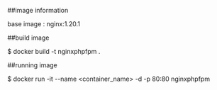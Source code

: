 ##image information

base image : nginx:1.20.1

##build image

$ docker build -t nginxphpfpm .

##running image

$ docker run -it --name <container_name> -d -p 80:80 nginxphpfpm
